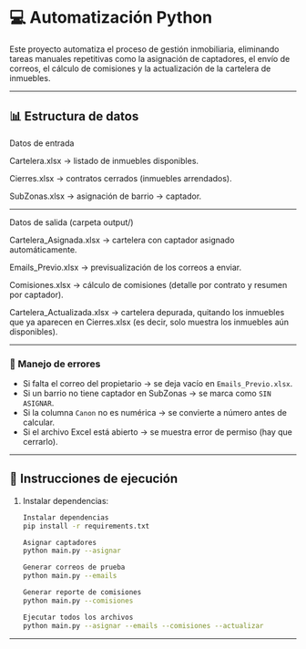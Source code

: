 # 💻 Automatización Python

Este proyecto automatiza el proceso de gestión inmobiliaria, eliminando tareas manuales repetitivas como la asignación de captadores, el envío de correos, el cálculo de comisiones y la actualización de la cartelera de inmuebles.

---

## 📊 Estructura de datos

Datos de entrada

Cartelera.xlsx → listado de inmuebles disponibles.

Cierres.xlsx → contratos cerrados (inmuebles arrendados).

SubZonas.xlsx → asignación de barrio → captador.

---

Datos de salida (carpeta output/)

Cartelera_Asignada.xlsx → cartelera con captador asignado automáticamente.

Emails_Previo.xlsx → previsualización de los correos a enviar.

Comisiones.xlsx → cálculo de comisiones (detalle por contrato y resumen por captador).

Cartelera_Actualizada.xlsx → cartelera depurada, quitando los inmuebles que ya aparecen en Cierres.xlsx (es decir, solo muestra los inmuebles aún disponibles).

---

### 📌 Manejo de errores
- Si falta el correo del propietario → se deja vacío en `Emails_Previo.xlsx`.  
- Si un barrio no tiene captador en SubZonas → se marca como `SIN ASIGNAR`.  
- Si la columna `Canon` no es numérica → se convierte a número antes de calcular.  
- Si el archivo Excel está abierto → se muestra error de permiso (hay que cerrarlo).  

---

## 🚀 Instrucciones de ejecución

1. Instalar dependencias:
   ```bash
   Instalar dependencias
   pip install -r requirements.txt
   
   Asignar captadores
   python main.py --asignar
   
   Generar correos de prueba
   python main.py --emails
   
   Generar reporte de comisiones
   python main.py --comisiones
   
   Ejecutar todos los archivos 
   python main.py --asignar --emails --comisiones --actualizar

---




